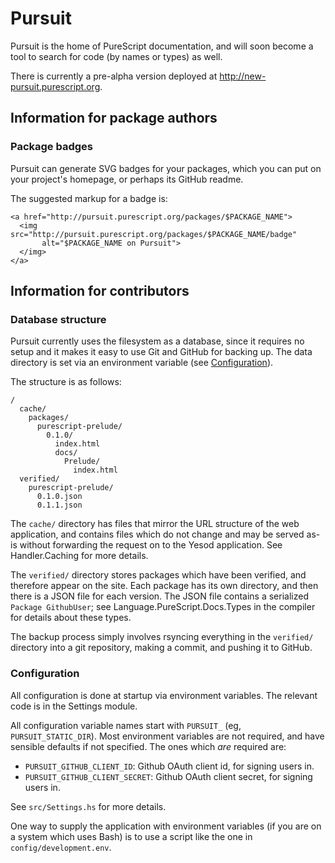 # Pursuit

Pursuit is the home of PureScript documentation, and will soon become a tool to
search for code (by names or types) as well.

There is currently a pre-alpha version deployed at
<http://new-pursuit.purescript.org>.

## Information for package authors

### Package badges

Pursuit can generate SVG badges for your packages, which you can put on your
project's homepage, or perhaps its GitHub readme.

The suggested markup for a badge is:

```
<a href="http://pursuit.purescript.org/packages/$PACKAGE_NAME">
  <img src="http://pursuit.purescript.org/packages/$PACKAGE_NAME/badge"
       alt="$PACKAGE_NAME on Pursuit">
  </img>
</a>
```

## Information for contributors

### Database structure

Pursuit currently uses the filesystem as a database, since it requires no setup
and it makes it easy to use Git and GitHub for backing up. The data directory
is set via an environment variable (see [Configuration](#configuration)).

The structure is as follows:

```
/
  cache/
    packages/
      purescript-prelude/
        0.1.0/
          index.html
          docs/
            Prelude/
              index.html
  verified/
    purescript-prelude/
      0.1.0.json
      0.1.1.json
```

The `cache/` directory has files that mirror the URL structure of the web
application, and contains files which do not change and may be served as-is
without forwarding the request on to the Yesod application. See Handler.Caching
for more details.

The `verified/` directory stores packages which have been verified, and
therefore appear on the site. Each package has its own directory, and then
there is a JSON file for each version. The JSON file contains a serialized
`Package GithubUser`; see Language.PureScript.Docs.Types in the compiler for
details about these types.

The backup process simply involves rsyncing everything in the `verified/`
directory into a git repository, making a commit, and pushing it to GitHub.

### Configuration

All configuration is done at startup via environment variables. The relevant
code is in the Settings module.

All configuration variable names start with `PURSUIT_` (eg,
`PURSUIT_STATIC_DIR`). Most environment variables are not required, and have
sensible defaults if not specified. The ones which _are_ required are:

* `PURSUIT_GITHUB_CLIENT_ID`: Github OAuth client id, for signing users in.
* `PURSUIT_GITHUB_CLIENT_SECRET`: Github OAuth client secret, for signing users
  in.

See `src/Settings.hs` for more details.

One way to supply the application with environment variables (if you are on a
system which uses Bash) is to use a script like the one in
`config/development.env`.
